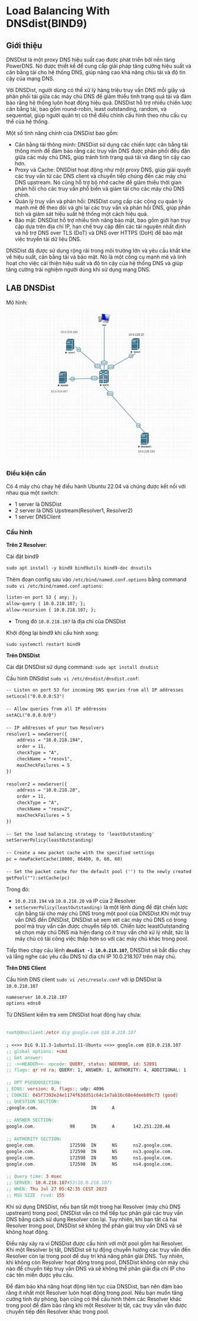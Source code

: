 # **Load Balancing With DNSdist(BIND9)**

## **Giới thiệu**

DNSDist là một proxy DNS hiệu suất cao được phát triển bởi nền tảng PowerDNS. Nó được thiết kế để cung cấp giải pháp tăng cường hiệu suất và cân bằng tải cho hệ thống DNS, giúp nâng cao khả năng chịu tải và độ tin cậy của mạng DNS.

Với DNSDist, người dùng có thể xử lý hàng triệu truy vấn DNS mỗi giây và phân phối tải giữa các máy chủ DNS để giảm thiểu tình trạng quá tải và đảm bảo rằng hệ thống luôn hoạt động hiệu quả. DNSDist hỗ trợ nhiều chiến lược cân bằng tải, bao gồm round-robin, least outstanding, random, và sequential, giúp người quản trị có thể điều chỉnh cấu hình theo nhu cầu cụ thể của hệ thống.

Một số tính năng chính của DNSDist bao gồm:

- Cân bằng tải thông minh: DNSDist sử dụng các chiến lược cân bằng tải thông minh để đảm bảo rằng các truy vấn DNS được phân phối đều đặn giữa các máy chủ DNS, giúp tránh tình trạng quá tải và đáng tin cậy cao hơn.
- Proxy và Cache: DNSDist hoạt động như một proxy DNS, giúp giải quyết các truy vấn từ các DNS client và chuyển tiếp chúng đến các máy chủ DNS upstream. Nó cũng hỗ trợ bộ nhớ cache để giảm thiểu thời gian phản hồi cho các truy vấn phổ biến và giảm tải cho các máy chủ DNS chính.
- Quản lý truy vấn và phản hồi: DNSDist cung cấp các công cụ quản lý mạnh mẽ để theo dõi và ghi lại các truy vấn và phản hồi DNS, giúp phân tích và giám sát hiệu suất hệ thống một cách hiệu quả.
- Bảo mật: DNSDist hỗ trợ nhiều tính năng bảo mật, bao gồm giới hạn truy cập dựa trên địa chỉ IP, hạn chế truy cập đến các tài nguyên nhất định và hỗ trợ DNS over TLS (DoT) và DNS over HTTPS (DoH) để bảo mật việc truyền tải dữ liệu DNS.

DNSDist đã được sử dụng rộng rãi trong môi trường lớn và yêu cầu khắt khe về hiệu suất, cân bằng tải và bảo mật. Nó là một công cụ mạnh mẽ và linh hoạt cho việc cải thiện hiệu suất và độ tin cậy của hệ thống DNS và giúp tăng cường trải nghiệm người dùng khi sử dụng mạng DNS.

## **LAB DNSDist**

Mô hình:

![Alt text](/Picture/Linux/dnsdist.png)
### Điều kiện cần

Có 4 máy chủ chạy hệ điều hành Ubuntu 22.04 và chúng được kết nối với nhau qua một switch:
 - 1 server là DNSDist
 - 2 server là DNS Upstream(Resolver1, Resolver2)
 - 1 server DNSClient

### Cấu hình

**Trên 2 Resolver**:

Cài đặt bind9

```makefile
sudo apt install -y bind9 bind9utils bind9-doc dnsutils
```

Thêm đoạn config sau vào `/etc/bind/named.conf.options` bằng command `sudo vi /etc/bind/named.conf.options`:

```markdown
listen-on port 53 { any; };
allow-query { 10.0.218.107; };
allow-recursion { 10.0.218.107; };
```

- Trong đó `10.0.218.107` là địa chỉ của DNSDist

Khởi động lại bind9 khi cấu hình xong:

```makefile
sudo systemctl restart bind9
```

**Trên DNSDist**

Cài đặt DNSDist sử dụng command: `sudo apt install dnsdist`

Cấu hình DNSdist `sudo vi /etc/dnsdist/dnsdist.conf`:

```markdown
-- Listen on port 53 for incoming DNS queries from all IP addresses
setLocal("0.0.0.0:53")

-- Allow queries from all IP addresses
setACL("0.0.0.0/0")

-- IP addresses of your two Resolvers
resolver1 = newServer({
    address = "10.0.218.194",
    order = 11,
    checkType = "A",
    checkName = "resov1",
    maxCheckFailures = 5
})

resolver2 = newServer({
    address = "10.0.218.20",
    order = 11,
    checkType = "A",
    checkName = "resov2",
    maxCheckFailures = 5
})

-- Set the load balancing strategy to 'leastOutstanding'
setServerPolicy(leastOutstanding)

-- Create a new packet cache with the specified settings
pc = newPacketCache(10000, 86400, 0, 60, 60)

-- Set the packet cache for the default pool ('') to the newly created cache
getPool(""):setCache(pc)
```

Trong đó:

- `10.0.218.194` và `10.0.218.20` và IP của 2 Resolver
- `setServerPolicy(leastOutstanding)` là một lệnh dùng để đặt chiến lược cân bằng tải cho máy chủ DNS trong một pool của DNSDist.Khi một truy vấn DNS đến DNSDist, DNSDist sẽ xem xét các máy chủ DNS có trong pool mà truy vấn cần được chuyển tiếp tới. Chiến lược leastOutstanding sẽ chọn máy chủ DNS mà hiện đang có ít truy vấn chờ xử lý nhất, tức là máy chủ có tải công việc thấp hơn so với các máy chủ khác trong pool.

Tiếp theo chạy câu lệnh **`dnsdist -i 10.0.218.107`**, DNSDist sẽ bắt đầu chạy và lắng nghe các yêu cầu DNS từ địa chỉ IP 10.0.218.107 trên máy chủ. 

**Trên DNS Client**

Cấu hình DNS client `sudo vi /etc/resolv.conf` với ip DNSDist là `10.0.218.107`

```makefile
nameserver 10.0.218.107
options edns0
```

Từ DNSlient kiểm tra xem DNSDist hoạt động hay chưa:

```makefile
                      
root@dnsclient:/etc# dig google.com @10.0.218.107
                                                             
; <<>> DiG 9.11.3-1ubuntu1.11-Ubuntu <<>> google.com @10.0.218.107
;; global options: +cmd                                          
;; Got answer:                                                 
;; ->>HEADER<<- opcode: QUERY, status: NOERROR, id: 52091
;; flags: qr rd ra; QUERY: 1, ANSWER: 1, AUTHORITY: 4, ADDITIONAL: 1
                                                                    
;; OPT PSEUDOSECTION:                 
; EDNS: version: 0, flags:; udp: 4096
; COOKIE: 045f7392e24e1174f63dd51c64c1e7ab16c68e4deeb89c73 (good)
;; QUESTION SECTION:                                             
;google.com.                    IN      A
                                         
;; ANSWER SECTION:    
google.com.             98      IN      A       142.251.220.46
                                                              
;; AUTHORITY SECTION:
google.com.             172598  IN      NS      ns2.google.com.
google.com.             172598  IN      NS      ns3.google.com.
google.com.             172598  IN      NS      ns1.google.com.
google.com.             172598  IN      NS      ns4.google.com.
                                                               
;; Query time: 3 msec                                 
;; SERVER: 10.0.218.107#53(10.0.218.107)                                                
;; WHEN: Thu Jul 27 05:42:35 CEST 2023                                                  
;; MSG SIZE  rcvd: 155 
```

Khi sử dụng DNSDist, nếu bạn tắt một trong hai Resolver (máy chủ DNS upstream) trong pool, DNSDist vẫn có thể tiếp tục phân giải các truy vấn DNS bằng cách sử dụng Resolver còn lại. Tuy nhiên, khi bạn tắt cả hai Resolver trong pool, DNSDist sẽ không thể phân giải truy vấn DNS và sẽ không hoạt động.

Điều này xảy ra vì DNSDist được cấu hình với một pool gồm hai Resolver. Khi một Resolver bị tắt, DNSDist sẽ tự động chuyển hướng các truy vấn đến Resolver còn lại trong pool để duy trì khả năng phân giải DNS. Tuy nhiên, khi không còn Resolver hoạt động trong pool, DNSDist không còn máy chủ nào để chuyển tiếp truy vấn DNS và sẽ không thể phân giải địa chỉ IP cho các tên miền được yêu cầu.

Để đảm bảo khả năng hoạt động liên tục của DNSDist, bạn nên đảm bảo rằng ít nhất một Resolver luôn hoạt động trong pool. Nếu bạn muốn tăng cường tính dự phòng, bạn cũng có thể cấu hình thêm các Resolver khác trong pool để đảm bảo rằng khi một Resolver bị tắt, các truy vấn vẫn được chuyển tiếp đến Resolver khác trong pool.